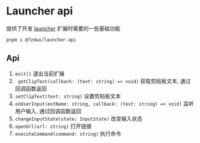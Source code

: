 # Launcher api

提供了开发 [launcher](https://github.com/fzdwx/launcher) 扩展时需要的一些基础功能

```shell
pnpm i @fzdwx/launcher-api
```

## Api

1. `exit()` 退出当前扩展
2. ` getClipText(callback: (text: string) => void)` 获取剪贴板文本, 通过回调函数返回
3. `setClipText(text: string)` 设置剪贴板文本
4. `onUserInput(extName: string, callback: (text: string) => void)` 监听用户输入, 通过回调函数返回
5. `changeInputState(state: InputState)` 改变输入状态
6. `openUrl(url: string)` 打开链接
7. `executeCommand(command: string)` 执行命令

